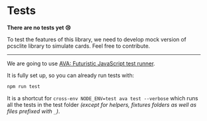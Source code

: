 # Tests

**There are no tests yet 😢**

To test the features of this library, we need to develop mock version of pcsclite library to simulate cards. Feel free to contribute.

---

We are going to use [AVA: Futuristic JavaScript test runner](https://github.com/avajs/ava).  

It is fully set up, so you can already run tests with:

```bash
npm run test
```

It is a shortcut for `cross-env NODE_ENV=test ava test --verbose` which runs all the tests in the test folder _(except for helpers, fixtures folders as well as files prefixed with `_`)_.
